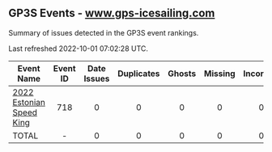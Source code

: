 ## GP3S Events - www.gps-icesailing.com

Summary of issues detected in the GP3S event rankings.

Last refreshed 2022-10-01 07:02:28 UTC.

| Event Name | Event ID | Date Issues | Duplicates | Ghosts | Missing | Incorrect | Actions |
| ---------- | :------: | :---------: | :--------: | :----: | :-----: | :-------: | :-----: |
| [2022 Estonian Speed King](718.md) | 718 | 0 | 0 | 0 | 0 | 0 | 0 |
| TOTAL | - | 0 | 0 | 0 | 0 | 0 | 0 |
